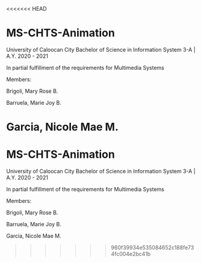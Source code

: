 <<<<<<< HEAD
# MS-CHTS-Animation

University of Caloocan City Bachelor of Science in Information System 3-A | A.Y. 2020 - 2021

In partial fulfillment of the requirements for Multimedia Systems

Members:

Brigoli, Mary Rose B.

Barruela, Marie Joy B.

Garcia, Nicole Mae M.
=======
# MS-CHTS-Animation

University of Caloocan City Bachelor of Science in Information System 3-A | A.Y. 2020 - 2021

In partial fulfillment of the requirements for Multimedia Systems

Members:

Brigoli, Mary Rose B.

Barruela, Marie Joy B.

Garcia, Nicole Mae M.
>>>>>>> 960f39934e535084652c188fe734fc004e2bc41b
